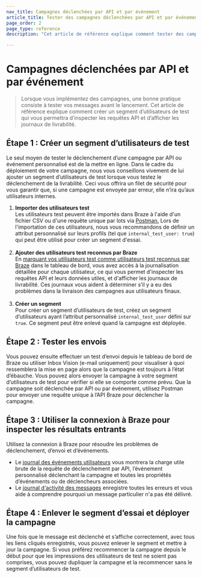 ```yaml
---
nav_title: Campagnes déclenchées par API et par événement
article_title: Tester des campagnes déclenchées par API et par événement
page_order: 2
page_type: reference
description: "Cet article de référence explique comment tester des campagnes déclenchées par API et par événement."

---
```


# Campagnes déclenchées par API et par événement

> Lorsque vous implémentez des campagnes, une bonne pratique consiste à tester vos messages avant le lancement. Cet article de référence explique comment créer un segment d’utilisateurs de test qui vous permettra d’inspecter les requêtes API et d’afficher les journaux de livrabilité.

## Étape 1 : Créer un segment d’utilisateurs de test

Le seul moyen de tester le déclenchement d’une campagne par API ou événement personnalisé est de la mettre en ligne. Dans le cadre du déploiement de votre campagne, nous vous conseillons vivement de lui ajouter un segment d’utilisateurs de test lorsque vous testez le déclenchement de la livrabilité. Ceci vous offrira un filet de sécurité pour vous garantir que, si une campagne est envoyée par erreur, elle n’ira qu’aux utilisateurs internes.

1. **Importer des utilisateurs test**<br>Les utilisateurs test peuvent être importés dans Braze à l'aide d'un fichier CSV ou d'une requête unique par lots via [Postman.]({{site.baseurl}}/api/postman_collection/) Lors de l'importation de ces utilisateurs, nous vous recommandons de définir un attribut personnalisé sur leurs profils (tel que `internal_test_user: true`) qui peut être utilisé pour créer un segment d'essai. <br><br>
2. **Ajouter des utilisateurs test reconnus par Braze**<br>En [marquant vos utilisateurs test comme utilisateurs test reconnus par Braze]({{site.baseurl}}/user_guide/administrative/app_settings/developer_console/internal_groups_tab/) dans le tableau de bord, vous avez accès à la journalisation détaillée pour chaque utilisateur, ce qui vous permet d'inspecter les requêtes API et leurs données utiles, et d'afficher les journaux de livrabilité. Ces journaux vous aident à déterminer s’il y a eu des problèmes dans la livraison des campagnes aux utilisateurs finaux. <br><br>
3. **Créer un segment**<br>Pour créer un segment d’utilisateurs de test, créez un segment d’utilisateurs ayant l’attribut personnalisé `internal_test_user` défini sur `true`. Ce segment peut être enlevé quand la campagne est déployée. 

## Étape 2 : Tester les envois

Vous pouvez ensuite effectuer un test d’envoi depuis le tableau de bord de Braze ou utiliser Inbox Vision (e-mail uniquement) pour visualiser à quoi ressemblera la mise en page alors que la campagne est toujours à l’état d’ébauche. Vous pouvez alors envoyer la campagne à votre segment d’utilisateurs de test pour vérifier si elle se comporte comme prévu. Que la campagne soit déclenchée par API ou par événement, utilisez Postman pour envoyer une requête unique à l’API Braze pour déclencher la campagne. 

## Étape 3 : Utiliser la connexion à Braze pour inspecter les résultats entrants

Utilisez la connexion à Braze pour résoudre les problèmes de déclenchement, d’envoi et d’événements. 
- Le [journal des événements utilisateurs]({{site.baseurl}}/user_guide/administrative/app_settings/developer_console/event_user_log_tab/) vous montrera la charge utile brute de la requête de déclenchement par API, l’événement personnalisé déclenchant la campagne et toutes les propriétés d’événements ou de déclencheurs associées.
- Le [journal d'activité des messages]({{site.baseurl}}/user_guide/administrative/app_settings/developer_console/message_activity_log_tab/) enregistre toutes les erreurs et vous aide à comprendre pourquoi un message particulier n'a pas été délivré.

## Étape 4 : Enlever le segment d’essai et déployer la campagne

Une fois que le message est déclenché et s’affiche correctement, avec tous les liens cliqués enregistrés, vous pouvez enlever le segment et mettre à jour la campagne. Si vous préférez recommencer la campagne depuis le début pour que les impressions des utilisateurs de test ne soient pas comprises, vous pouvez dupliquer la campagne et la recommencer sans le segment d’utilisateurs de test. 
